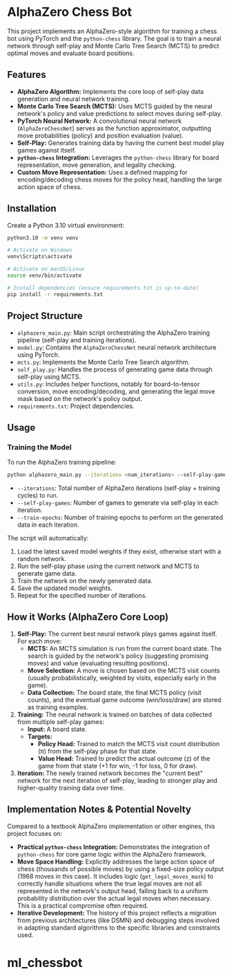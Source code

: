 # AlphaZero Chess Bot

This project implements an AlphaZero-style algorithm for training a chess bot using PyTorch and the `python-chess` library. The goal is to train a neural network through self-play and Monte Carlo Tree Search (MCTS) to predict optimal moves and evaluate board positions.

## Features

-   **AlphaZero Algorithm:** Implements the core loop of self-play data generation and neural network training.
-   **Monte Carlo Tree Search (MCTS):** Uses MCTS guided by the neural network's policy and value predictions to select moves during self-play.
-   **PyTorch Neural Network:** A convolutional neural network (`AlphaZeroChessNet`) serves as the function approximator, outputting move probabilities (policy) and position evaluation (value).
-   **Self-Play:** Generates training data by having the current best model play games against itself.
-   **`python-chess` Integration:** Leverages the `python-chess` library for board representation, move generation, and legality checking.
-   **Custom Move Representation:** Uses a defined mapping for encoding/decoding chess moves for the policy head, handling the large action space of chess.

## Installation

Create a Python 3.10 virtual environment:

```bash
python3.10 -m venv venv

# Activate on Windows
venv\Scripts\activate

# Activate on macOS/Linux
source venv/bin/activate

# Install dependencies (ensure requirements.txt is up-to-date)
pip install -r requirements.txt
```

## Project Structure

-   `alphazero_main.py`: Main script orchestrating the AlphaZero training pipeline (self-play and training iterations).
-   `model.py`: Contains the `AlphaZeroChessNet` neural network architecture using PyTorch.
-   `mcts.py`: Implements the Monte Carlo Tree Search algorithm.
-   `self_play.py`: Handles the process of generating game data through self-play using MCTS.
-   `utils.py`: Includes helper functions, notably for board-to-tensor conversion, move encoding/decoding, and generating the legal move mask based on the network's policy output.
-   `requirements.txt`: Project dependencies.

## Usage

### Training the Model

To run the AlphaZero training pipeline:

```bash
python alphazero_main.py --iterations <num_iterations> --self-play-games <games_per_iteration> --train-epochs <epochs_per_iteration>
```

-   `--iterations`: Total number of AlphaZero iterations (self-play + training cycles) to run.
-   `--self-play-games`: Number of games to generate via self-play in each iteration.
-   `--train-epochs`: Number of training epochs to perform on the generated data in each iteration.

The script will automatically:
1.  Load the latest saved model weights if they exist, otherwise start with a random network.
2.  Run the self-play phase using the current network and MCTS to generate game data.
3.  Train the network on the newly generated data.
4.  Save the updated model weights.
5.  Repeat for the specified number of iterations.

## How it Works (AlphaZero Core Loop)

1.  **Self-Play:** The current best neural network plays games against itself. For each move:
    *   **MCTS:** An MCTS simulation is run from the current board state. The search is guided by the network's policy (suggesting promising moves) and value (evaluating resulting positions).
    *   **Move Selection:** A move is chosen based on the MCTS visit counts (usually probabilistically, weighted by visits, especially early in the game).
    *   **Data Collection:** The board state, the final MCTS policy (visit counts), and the eventual game outcome (win/loss/draw) are stored as training examples.
2.  **Training:** The neural network is trained on batches of data collected from multiple self-play games:
    *   **Input:** A board state.
    *   **Targets:**
        *   **Policy Head:** Trained to match the MCTS visit count distribution (π) from the self-play phase for that state.
        *   **Value Head:** Trained to predict the actual outcome (z) of the game from that state (+1 for win, -1 for loss, 0 for draw).
3.  **Iteration:** The newly trained network becomes the "current best" network for the next iteration of self-play, leading to stronger play and higher-quality training data over time.

## Implementation Notes & Potential Novelty

Compared to a textbook AlphaZero implementation or other engines, this project focuses on:

-   **Practical `python-chess` Integration:** Demonstrates the integration of `python-chess` for core game logic within the AlphaZero framework.
-   **Move Space Handling:** Explicitly addresses the large action space of chess (thousands of possible moves) by using a fixed-size policy output (1968 moves in this case). It includes logic (`get_legal_moves_mask`) to correctly handle situations where the true legal moves are not all represented in the network's output head, falling back to a uniform probability distribution over the actual legal moves when necessary. This is a practical compromise often required.
-   **Iterative Development:** The history of this project reflects a migration from previous architectures (like DSMN) and debugging steps involved in adapting standard algorithms to the specific libraries and constraints used.
# ml_chessbot
